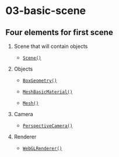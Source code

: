# 03-basic-scene

## Four elements for first scene

1. Scene that will contain objects

   - [`Scene()`](https://threejs.org/docs/#api/en/scenes/Scene)

2. Objects

   - [`BoxGeometry()`](https://threejs.org/docs/index.html#api/en/cameras/PerspectiveCamera)

   - [`MeshBasicMaterial()`](https://threejs.org/docs/index.html#api/en/materials/MeshBasicMaterial)
   - [`Mesh()`](https://threejs.org/docs/index.html#api/en/objects/Mesh)

3. Camera

   - [`PerspectiveCamera()`](https://threejs.org/docs/index.html#api/en/cameras/PerspectiveCamera)

4. Renderer

   - [`WebGLRenderer()`](https://threejs.org/docs/index.html#api/en/renderers/WebGLRenderer)
